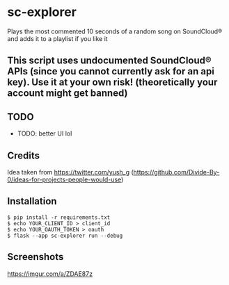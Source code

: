 # sc-explorer
Plays the most commented 10 seconds of a random song on SoundCloud® and adds it to a playlist if you like it

## This script uses undocumented SoundCloud® APIs (since you cannot currently ask for an api key). Use it at your own risk! (theoretically your account might get banned)
## TODO
- TODO: better UI lol

## Credits
Idea taken from https://twitter.com/yush_g (https://github.com/Divide-By-0/ideas-for-projects-people-would-use)

## Installation
```console
$ pip install -r requirements.txt
$ echo YOUR_CLIENT_ID > client_id
$ echo YOUR_OAUTH_TOKEN > oauth
$ flask --app sc-explorer run --debug
```

## Screenshots
https://imgur.com/a/ZDAE87z
